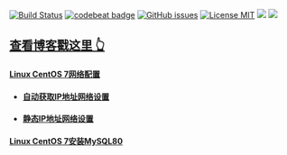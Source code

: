 [![Build Status](https://travis-ci.org/zhanglibo610/zhanglibo610.github.io.svg?branch=master)](https://travis-ci.org/zhanglibo610/zhanglibo610.github.io)
[![codebeat badge](https://codebeat.co/badges/5f031df3-f6c1-4ec0-911a-ff6617ca50b9)](https://codebeat.co/projects/github-com-zhanglibo610-zhanglibo610-github-io-master)
[![GitHub issues](https://img.shields.io/github/issues/zhanglibo610/zhanglibo610.github.io.svg?style=flat)](https://github.com/zhanglibo610/zhanglibo610.github.io/issues)
[![License MIT](https://img.shields.io/badge/license-MIT-blue.svg?style=flat)](https://github.com/home-assistant/home-assistant-iOS/blob/master/LICENSE)
[![](https://img.shields.io/github/stars/zhanglibo610/zhanglibo610.github.io.svg?style=social&label=Star)](https://github.com/zhanglibo610/zhanglibo610.github.io)
[![](https://img.shields.io/github/forks/zhanglibo610/zhanglibo610.github.io.svg?style=social&label=Fork)](https://github.com/zhanglibo610/zhanglibo610.github.io)

## [查看博客戳这里 👆](http://zhanglibo610.github.io)

#### [Linux CentOS 7网络配置](https://zhanglibo610.github.io/2021/11/30/Linux-CentOS-7%E7%BD%91%E7%BB%9C%E9%85%8D%E7%BD%AE/)
* #### [自动获取IP地址网络设置](https://zhanglibo610.github.io/2021/11/30/Linux-CentOS-7%E7%BD%91%E7%BB%9C%E9%85%8D%E7%BD%AE/#%E8%87%AA%E5%8A%A8%E8%8E%B7%E5%8F%96ip%E5%9C%B0%E5%9D%80%E7%BD%91%E7%BB%9C%E8%AE%BE%E7%BD%AE)
* #### [静态IP地址网络设置](https://zhanglibo610.github.io/2021/11/30/Linux-CentOS-7%E7%BD%91%E7%BB%9C%E9%85%8D%E7%BD%AE/#%E9%9D%99%E6%80%81ip%E5%9C%B0%E5%9D%80%E7%BD%91%E7%BB%9C%E8%AE%BE%E7%BD%AE)

#### [Linux CentOS 7安装MySQL80](https://zhanglibo610.github.io/2021/12/01/Linux-CentOS-7%E5%AE%89%E8%A3%85MySQL80/)
